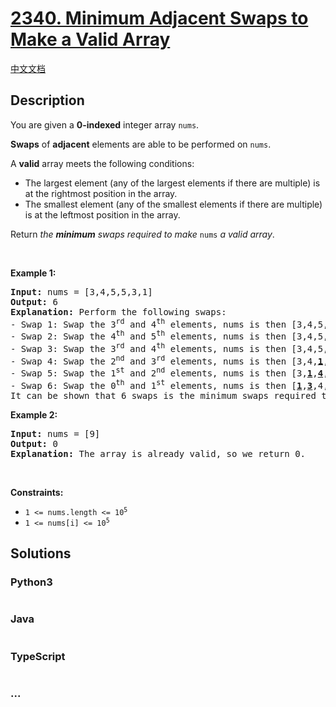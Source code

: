 # [2340. Minimum Adjacent Swaps to Make a Valid Array](https://leetcode.com/problems/minimum-adjacent-swaps-to-make-a-valid-array)

[中文文档](/solution/2300-2399/2340.Minimum%20Adjacent%20Swaps%20to%20Make%20a%20Valid%20Array/README.md)

## Description

<p>You are given a <strong>0-indexed</strong> integer array <code>nums</code>.</p>

<p><strong>Swaps</strong> of <strong>adjacent</strong> elements are able to be performed on <code>nums</code>.</p>

<p>A <strong>valid</strong> array meets the following conditions:</p>

<ul>
	<li>The largest element (any of the largest elements if there are multiple) is at the rightmost position in the array.</li>
	<li>The smallest element (any of the smallest elements if there are multiple) is at the leftmost position in the array.</li>
</ul>

<p>Return <em>the <strong>minimum</strong> swaps required to make </em><code>nums</code><em> a valid array</em>.</p>

<p>&nbsp;</p>
<p><strong class="example">Example 1:</strong></p>

<pre>
<strong>Input:</strong> nums = [3,4,5,5,3,1]
<strong>Output:</strong> 6
<strong>Explanation:</strong> Perform the following swaps:
- Swap 1: Swap the 3<sup>rd</sup> and 4<sup>th</sup> elements, nums is then [3,4,5,<u><strong>3</strong></u>,<u><strong>5</strong></u>,1].
- Swap 2: Swap the 4<sup>th</sup> and 5<sup>th</sup> elements, nums is then [3,4,5,3,<u><strong>1</strong></u>,<u><strong>5</strong></u>].
- Swap 3: Swap the 3<sup>rd</sup> and 4<sup>th</sup> elements, nums is then [3,4,5,<u><strong>1</strong></u>,<u><strong>3</strong></u>,5].
- Swap 4: Swap the 2<sup>nd</sup> and 3<sup>rd</sup> elements, nums is then [3,4,<u><strong>1</strong></u>,<u><strong>5</strong></u>,3,5].
- Swap 5: Swap the 1<sup>st</sup> and 2<sup>nd</sup> elements, nums is then [3,<u><strong>1</strong></u>,<u><strong>4</strong></u>,5,3,5].
- Swap 6: Swap the 0<sup>th</sup> and 1<sup>st</sup> elements, nums is then [<u><strong>1</strong></u>,<u><strong>3</strong></u>,4,5,3,5].
It can be shown that 6 swaps is the minimum swaps required to make a valid array.
</pre>

<strong class="example">Example 2:</strong>

<pre>
<strong>Input:</strong> nums = [9]
<strong>Output:</strong> 0
<strong>Explanation:</strong> The array is already valid, so we return 0.
</pre>

<p>&nbsp;</p>
<p><strong>Constraints:</strong></p>

<ul>
	<li><code>1 &lt;= nums.length &lt;= 10<sup>5</sup></code></li>
	<li><code>1 &lt;= nums[i] &lt;= 10<sup>5</sup></code></li>
</ul>

## Solutions

<!-- tabs:start -->

### **Python3**

```python

```

### **Java**

```java

```

### **TypeScript**

```ts

```

### **...**

```

```

<!-- tabs:end -->
